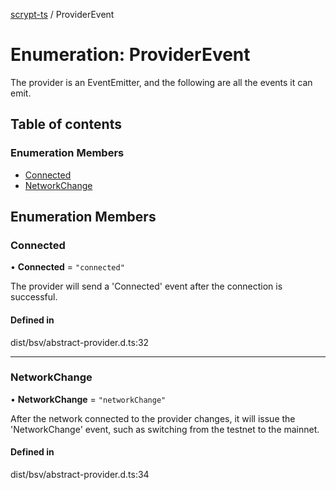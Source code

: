 [scrypt-ts](../README.md) / ProviderEvent

# Enumeration: ProviderEvent

The provider is an EventEmitter, and the following are all the events it can emit.

## Table of contents

### Enumeration Members

- [Connected](ProviderEvent.md#connected)
- [NetworkChange](ProviderEvent.md#networkchange)

## Enumeration Members

### Connected

• **Connected** = ``"connected"``

The provider will send a 'Connected' event after the connection is successful.

#### Defined in

dist/bsv/abstract-provider.d.ts:32

___

### NetworkChange

• **NetworkChange** = ``"networkChange"``

After the network connected to the provider changes, it will issue the 'NetworkChange' event, such as switching from the testnet to the mainnet.

#### Defined in

dist/bsv/abstract-provider.d.ts:34
